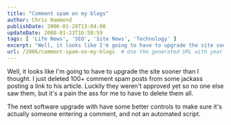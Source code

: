 ```yaml
---
title: "Comment spam on my blogs"
author: Chris Hammond
publishDate: 2006-01-28T13:04:00
updateDate: 2008-01-23T16:50:59
tags: [ 'Life News', 'SEO', 'Site News', 'Technology' ]
excerpt: "Well, it looks like I'm going to have to upgrade the site sooner than I thought. I just deleted 100+ comment spam posts from some jackass posting a link to his article. Luckily they weren't approved yet so no one else saw them, but it's a pain the ass for me to have to delete them all.  The next software upgrade with have some better controls to make sure it's actually someone entering a comment, and not an automated..."
url: /2006/comment-spam-on-my-blogs  # Use the generated URL with year
---
```

<P>Well, it looks like I'm going to have to upgrade the site sooner than I thought. I just deleted 100+ comment spam posts from some jackass posting a link to his article. Luckily they weren't approved yet so no one else saw them, but it's a pain the ass for me to have to delete them all. </P> <P>The next software upgrade with have some better controls to make sure it's actually someone entering a comment, and not an automated script.</P>
